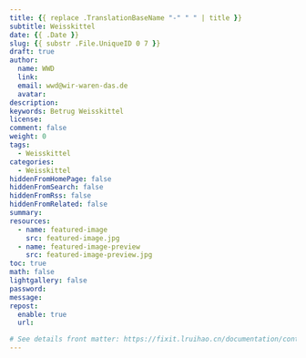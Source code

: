 ```yaml
---
title: {{ replace .TranslationBaseName "-" " " | title }}
subtitle: Weisskittel
date: {{ .Date }}
slug: {{ substr .File.UniqueID 0 7 }}
draft: true
author:
  name: WWD
  link:
  email: wwd@wir-waren-das.de
  avatar:
description:
keywords: Betrug Weisskittel
license:
comment: false
weight: 0
tags:
  - Weisskittel
categories:
  - Weisskittel
hiddenFromHomePage: false
hiddenFromSearch: false
hiddenFromRss: false
hiddenFromRelated: false
summary:
resources:
  - name: featured-image
    src: featured-image.jpg
  - name: featured-image-preview
    src: featured-image-preview.jpg
toc: true
math: false
lightgallery: false
password:
message:
repost:
  enable: true
  url:

# See details front matter: https://fixit.lruihao.cn/documentation/content-management/introduction/#front-matter
---
```


<!--more-->
